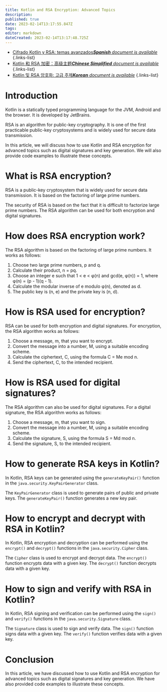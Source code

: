 ```yaml
---
title: Kotlin and RSA Encryption: Advanced Topics
description: 
published: true
date: 2023-02-14T13:17:55.847Z
tags: 
editor: markdown
dateCreated: 2023-02-14T13:17:48.725Z
---
```


- [Cifrado Kotlin y RSA: temas avanzados***Spanish** document is available*](/es/Knowledge-base/Kotlin/kotlin-and-rsa-encryption-advanced-topics)
{.links-list}
- [Kotlin 和 RSA 加密：高级主题***Chinese Simplified** document is available*](/zh/Knowledge-base/Kotlin/kotlin-and-rsa-encryption-advanced-topics)
{.links-list}
- [Kotlin 및 RSA 암호화: 고급 주제***Korean** document is available*](/ko/Knowledge-base/Kotlin/kotlin-and-rsa-encryption-advanced-topics)
{.links-list}


# Introduction

Kotlin is a statically typed programming language for the JVM, Android and the browser. It is developed by JetBrains.

RSA is an algorithm for public-key cryptography. It is one of the first practicable public-key cryptosystems and is widely used for secure data transmission.

In this article, we will discuss how to use Kotlin and RSA encryption for advanced topics such as digital signatures and key generation. We will also provide code examples to illustrate these concepts.



# What is RSA encryption?

RSA is a public-key cryptosystem that is widely used for secure data transmission. It is based on the factoring of large prime numbers.

The security of RSA is based on the fact that it is difficult to factorize large prime numbers. The RSA algorithm can be used for both encryption and digital signatures.

# How does RSA encryption work?

The RSA algorithm is based on the factoring of large prime numbers. It works as follows:

1. Choose two large prime numbers, p and q.
2. Calculate their product, n = pq.
3. Choose an integer e such that 1 < e < φ(n) and gcd(e, φ(n)) = 1, where φ(n) = (p - 1)(q - 1).
4. Calculate the modular inverse of e modulo φ(n), denoted as d.
5. The public key is (n, e) and the private key is (n, d).

# How is RSA used for encryption?

RSA can be used for both encryption and digital signatures. For encryption, the RSA algorithm works as follows:

1. Choose a message, m, that you want to encrypt.
2. Convert the message into a number, M, using a suitable encoding scheme.
3. Calculate the ciphertext, C, using the formula C = Me mod n.
4. Send the ciphertext, C, to the intended recipient.

# How is RSA used for digital signatures?

The RSA algorithm can also be used for digital signatures. For a digital signature, the RSA algorithm works as follows:

1. Choose a message, m, that you want to sign.
2. Convert the message into a number, M, using a suitable encoding scheme.
3. Calculate the signature, S, using the formula S = Md mod n.
4. Send the signature, S, to the intended recipient.

# How to generate RSA keys in Kotlin?

In Kotlin, RSA keys can be generated using the `generateKeyPair()` function in the `java.security.KeyPairGenerator` class.

The `KeyPairGenerator` class is used to generate pairs of public and private keys. The `generateKeyPair()` function generates a new key pair.

# How to encrypt and decrypt with RSA in Kotlin?

In Kotlin, RSA encryption and decryption can be performed using the `encrypt()` and `decrypt()` functions in the `java.security.Cipher` class.

The `Cipher` class is used to encrypt and decrypt data. The `encrypt()` function encrypts data with a given key. The `decrypt()` function decrypts data with a given key.

# How to sign and verify with RSA in Kotlin?

In Kotlin, RSA signing and verification can be performed using the `sign()` and `verify()` functions in the `java.security.Signature` class.

The `Signature` class is used to sign and verify data. The `sign()` function signs data with a given key. The `verify()` function verifies data with a given key.

# Conclusion

In this article, we have discussed how to use Kotlin and RSA encryption for advanced topics such as digital signatures and key generation. We have also provided code examples to illustrate these concepts.